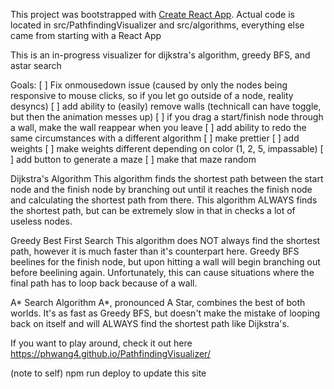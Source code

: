 This project was bootstrapped with [Create React App](https://github.com/facebook/create-react-app).
Actual code is located in src/PathfindingVisualizer and src/algorithms, everything else came from starting with a React App

This is an in-progress visualizer for dijkstra's algorithm, greedy BFS, and astar search

Goals:
[ ] Fix onmousedown issue (caused by only the nodes being responsive to mouse clicks, so if you let go outside of a node, reality desyncs)
[ ] add ability to (easily) remove walls (technicall can have toggle, but then the animation messes up)
[ ] if you drag a start/finish node through a wall, make the wall reappear when you leave
[ ] add ability to redo the same circumstances with a different algorithm
[ ] make prettier
[ ] add weights
[ ] make weights different depending on color (1, 2, 5, impassable)
[ ] add button to generate a maze
[ ] make that maze random

Dijkstra's Algorithm
This algorithm finds the shortest path between the start node and the finish node by branching out until it reaches the finish node and calculating
the shortest path from there. This algorithm ALWAYS finds the shortest path, but can be extremely slow in that in checks a lot of useless nodes.

Greedy Best First Search
This algorithm does NOT always find the shortest path, however it is much faster than it's counterpart here.
Greedy BFS beelines for the finish node, but upon hitting a wall will begin branching out before beelining again. Unfortunately,
this can cause situations where the final path has to loop back because of a wall.

A* Search Algorithm
A*, pronounced A Star, combines the best of both worlds. It's as fast as Greedy BFS, but doesn't make the mistake of looping back on itself and will ALWAYS
find the shortest path like Dijkstra's.

If you want to play around, check it out here https://phwang4.github.io/PathfindingVisualizer/

(note to self) npm run deploy to update this site
